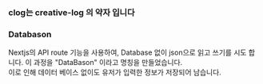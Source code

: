 ### clog는 creative-log 의 약자 입니다

### Databason

Nextjs의 API route 기능을 사용하여, Database 없이 json으로 읽고 쓰기를 시도 합니다. 이 과정을 "DataBason" 이라고 명칭을 만들었습니다.  
이로 인해 데이터 베이스 없이도 유저가 입력한 정보가 저장되어 남습니다.
